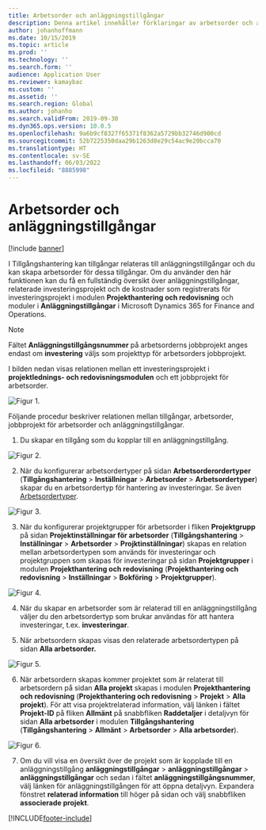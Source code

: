 ```yaml
---
title: Arbetsorder och anläggningstillgångar
description: Denna artikel innehåller förklaringar av arbetsorder och anläggningstillgångar i Tillgångshantering.
author: johanhoffmann
ms.date: 10/15/2019
ms.topic: article
ms.prod: ''
ms.technology: ''
ms.search.form: ''
audience: Application User
ms.reviewer: kamaybac
ms.custom: ''
ms.assetid: ''
ms.search.region: Global
ms.author: johanho
ms.search.validFrom: 2019-09-30
ms.dyn365.ops.version: 10.0.5
ms.openlocfilehash: 9a6b9cf8327f65371f8362a5729bb32746d900cd
ms.sourcegitcommit: 52b7225350daa29b1263d8e29c54ac9e20bcca70
ms.translationtype: HT
ms.contentlocale: sv-SE
ms.lasthandoff: 06/03/2022
ms.locfileid: "8885998"
---
```

# <a name="work-orders-and-fixed-assets"></a>Arbetsorder och anläggningstillgångar

[!include [banner](../../includes/banner.md)]


I Tillgångshantering kan tillgångar relateras till anläggningstillgångar och du kan skapa arbetsorder för dessa tillgångar. Om du använder den här funktionen kan du få en fullständig översikt över anläggningstillgångar, relaterade investeringsprojekt och de kostnader som registrerats för investeringsprojekt i modulen **Projekthantering och redovisning** och moduler i **Anläggningstillgångar** i Microsoft Dynamics 365 for Finance and Operations.

>[!NOTE]
>Fältet **Anläggningstillgångsnummer** på arbetsorderns jobbprojekt anges endast om **investering** väljs som projekttyp för arbetsorders jobbprojekt.

I bilden nedan visas relationen mellan ett investeringsprojekt i **projektlednings- och redovisningsmodulen** och ett jobbprojekt för arbetsorder.

![Figur 1.](media/24-work-orders.png)

Följande procedur beskriver relationen mellan tillgångar, arbetsorder, jobbprojekt för arbetsorder och anläggningstillgångar.

1. Du skapar en tillgång som du kopplar till en anläggningstillgång.

![Figur 2.](media/25-work-orders.png)

2. När du konfigurerar arbetsordertyper på sidan **Arbetsorderordertyper** (**Tillgångshantering** > **Inställningar** > **Arbetsorder** > **Arbetsordertyper**) skapar du en arbetsordertyp för hantering av investeringar. Se även [Arbetsordertyper](../setup-for-work-orders/work-order-types.md).

![Figur 3.](media/26-work-orders.png)

3. När du konfigurerar projektgrupper för arbetsorder i fliken **Projektgrupp** på sidan **Projektinställningar för arbetsorder** (**Tillgångshantering** > **Inställningar** > **Arbetsorder** > **Projktinställningar**) skapas en relation mellan arbetsordertypen som används för investeringar och projektgruppen som skapas för investeringar på sidan **Projektgrupper** i modulen **Projekthantering och redovisning** (**Projekthantering och redovisning** > **Inställningar** > **Bokföring** > **Projektgrupper**).

![Figur 4.](media/27-work-orders.png)

4. När du skapar en arbetsorder som är relaterad till en anläggningstillgång väljer du den arbetsordertyp som brukar användas för att hantera investeringar, t.ex. **investeringar**.

5. När arbetsordern skapas visas den relaterade arbetsordertypen på sidan **Alla arbetsorder.**

![Figur 5.](media/28-work-orders.png)

6. När arbetsordern skapas kommer projektet som är relaterat till arbetsordern på sidan **Alla projekt** skapas i modulen **Projekthantering och redovisning** (**Projekthantering och redovisning** > **Projekt** > **Alla projekt**). För att visa projektrelaterad information, välj länken i fältet **Projekt-ID** på fliken **Allmänt** på snabbfliken **Raddetaljer** i detaljvyn för sidan **Alla arbetsorder** i modulen **Tillgångshantering** (**Tillgångshantering** > **Allmänt** > **Arbetsorder** > **Alla arbetsorder**).

![Figur 6.](media/29-work-orders.png)

7. Om du vill visa en översikt över de projekt som är kopplade till en anläggningstillgång **anläggningstillgångar** > **anläggningstillgångar** > **anläggningstillgångar** och sedan i fältet **anläggningstillgångsnummer**, välj länken för anläggningstillgången för att öppna detaljvyn. Expandera fönstret **relaterad information** till höger på sidan och välj snabbfliken **associerade projekt**.



[!INCLUDE[footer-include](../../../includes/footer-banner.md)]